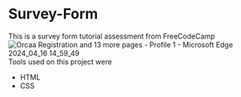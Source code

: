 # Survey-Form
This is a survey form tutorial assessment from FreeCodeCamp
![Orcaa Registration and 13 more pages - Profile 1 - Microsoft​ Edge 2024_04_16 14_59_49](https://github.com/TheGiante/Survey-Form/assets/167184898/c5acbb8e-0c90-4858-9503-872ffdbf1a42)
Tools used on this project were
* HTML
* CSS
